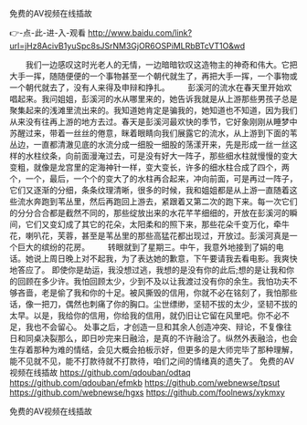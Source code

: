 
免费的AV视频在线插故




👉-点-此-进-入-观看  http://www.baidu.com/link?url=jHz8AcivB1yuSpc8sJSrNM3GjOR6OSPiMLRbBTcVT1O&wd




　　我们一边感叹这时光老人的无情，一边暗暗钦叹这造物主的神奇和伟大。它把大手一挥，随随便便的一个事物甚至一个朝代就生了，再把大手一挥，一个事物或一个朝代就去了，没有人来得及申辩和挣扎。
　　彭溪河的流水在春天里开始欢唱起来。我问姐姐，彭溪河的水从哪里来的，她告诉我就是从上游那些男孩子总是聚集起来的浅滩里流出来的。我知道她肯定是骗我的，她知道也不知道，因为我们从来没有往再上游的地方去过。春天是彭溪河最欢快的季节，它好象刚刚从睡梦中苏醒过来，带着一丝丝的倦意，眯着眼睛向我们展露它的流水，从上游到下面的苇丛边，一直都清澈见底的水流分成一细股一细股的荡漾开来，先是形成一丝一丝这样的水柱纹条，向前面漫淹过去，可是没有好大一阵子，那些细水柱就慢慢的变大变粗，就像是龙宫里的定海神针一样，变大变长，许多的细水柱合成了四个，两个，一个，最后，一个个的变大了的水柱再合起来，冲向前面，可是再过一阵子，它们又逐渐的分细，条条纹理清晰，很多的时候，我和姐姐都是从上游一直随着这些流水奔跑到苇丛里，然后再跑回上游去，紧跟着又第二次的跑下来。每一次它们的分分合合都是截然不同的，那些绽放出来的水花芊芊细细的，开放在彭溪河的瞬间，它们又变幻成了其它的花朵，太阳柔和的照下来，那些花朵千变万化，牵牛花，喇叭花，芙蓉，甚至是苇丛里的那些高猛花都出现过，开放过。彭溪河真是一个巨大的缤纷的花房。
　　转眼就到了星期三。中午，我意外地接到了娟的电话。她说上周日晚上对不起我，为了表达她的歉意，下午要请我去看电影。我爽快地答应了。
即使你是劫运，我没想过逃，我想的是没有你的此后;想的是让我和你的回顾在多少许。我怕回顾太少，少到不及以让我渡过没有你的余生。我怕功夫不够吝啬，老是偷了我和你的十足。被风撕毁的信用，你就不必在铭刻了，我怕那些话，像一把刀，偶然也刺痛了你的胸口。尘世缥缈，坚韧不拔的太少，坚韧不拔的太早。以是，我给你的信用，你给我的信用，就仍旧让它留在风里吧。你不必不足，我也不会留心。
处事之后，才创造一旦和其余人创造冲突、辩论，不复像往日和同桌决裂那么，即日吵完来日融洽，是真的不许融洽了。纵然外表融洽，也会生存着那种为难的情结，会见大概会拍板示好，但更多的是大师完毕了那种理解，能不见就不见，能不打款待就不打款待，咱们之间的情绪真的遗失了。
免费的AV视频在线插故 https://github.com/qdouban/odtaq
https://github.com/qdouban/efmkb
https://github.com/webnewse/tpsut
https://github.com/webnewse/hgxs
https://github.com/foolnews/xykmxy





免费的AV视频在线插故
